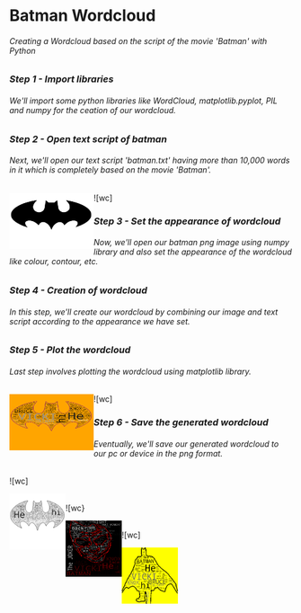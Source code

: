 # Batman Wordcloud
###### Creating a Wordcloud based on the script of the movie 'Batman' with Python

### _Step 1 - Import libraries_
###### We'll import some python libraries like WordCloud, matplotlib.pyplot, PIL and numpy for the ceation of our wordcloud.

### _Step 2 - Open text script of batman_
###### Next, we'll open our text script 'batman.txt' having more than 10,000 words in it which is completely based on the movie 'Batman'.
![wc]<img src="batman.png" align="left" height="100" width="150"><br/>

### _Step 3 - Set the appearance of wordcloud_
###### Now, we'll open our batman png image using numpy library and also set the appearance of the wordcloud like colour, contour, etc.

### _Step 4 - Creation of wordcloud_
###### In this step, we'll create our wordcloud by combining our image and text script according to the appearance we have set.

### _Step 5 - Plot the wordcloud_
###### Last step involves plotting the wordcloud using matplotlib library.
![wc]<img src="batman_color_wordcloud.png" align="left" height="100" width="150"><br/>

### _Step 6 - Save the generated wordcloud_
###### Eventually, we'll save our generated wordcloud to our pc or device in the png format.</br>
![wc]<p align="left"><img src="batman_bnw_wordcloud.png" align="left" height="100" width="100"><br/>
![wc}<p align="left"><img src="batman_joker_wordcloud.png" align="left" height="100" width="100"><br/>
![wc]<p align="left"><img src="batman_silhouette_wordcloud.png" align="left" height="100" width="100"><br/>
